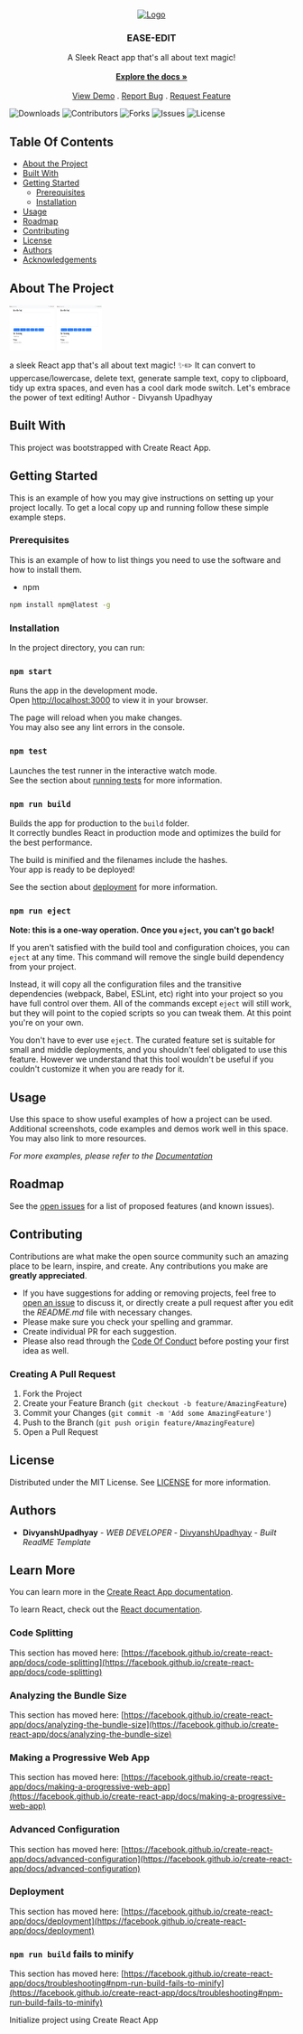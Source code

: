 <br/>
<p align="center">
  <a href="https://github.com/DivyanshUpadhyay/ReadME-Generator">
    <img src="images/logo.png" alt="Logo" width="80" height="80">
  </a>

  <h3 align="center">EASE-EDIT</h3>

  <p align="center">
    A Sleek React app that's all about text magic!
    <br/>
    <br/>
    <a href="https://github.com/DivyanshUpadhyay/ReadME-Generator"><strong>Explore the docs »</strong></a>
    <br/>
    <br/>
    <a href="https://github.com/DivyanshUpadhyay/ReadME-Generator">View Demo</a>
    .
    <a href="https://github.com/DivyanshUpadhyay/ReadME-Generator/issues">Report Bug</a>
    .
    <a href="https://github.com/DivyanshUpadhyay/ReadME-Generator/issues">Request Feature</a>
  </p>
</p>

![Downloads](https://img.shields.io/github/downloads/DivyanshUpadhyay/ReadME-Generator/total) ![Contributors](https://img.shields.io/github/contributors/DivyanshUpadhyay/ReadME-Generator?color=dark-green) ![Forks](https://img.shields.io/github/forks/DivyanshUpadhyay/ReadME-Generator?style=social) ![Issues](https://img.shields.io/github/issues/DivyanshUpadhyay/ReadME-Generator) ![License](https://img.shields.io/github/license/DivyanshUpadhyay/ReadME-Generator) 

## Table Of Contents

* [About the Project](#about-the-project)
* [Built With](#built-with)
* [Getting Started](#getting-started)
  * [Prerequisites](#prerequisites)
  * [Installation](#installation)
* [Usage](#usage)
* [Roadmap](#roadmap)
* [Contributing](#contributing)
* [License](#license)
* [Authors](#authors)
* [Acknowledgements](#acknowledgements)

## About The Project
 <img src="Images/ss1.png" alt="Logo" width="80" height="80">
 <img src="Images/ss1.png" alt="Logo" width="80" height="80">


a sleek React app that's all about text magic! ✨✏️ It can convert to uppercase/lowercase, delete text, generate sample text, copy to clipboard, tidy up extra spaces, and even has a cool dark mode switch. Let's embrace the power of text editing!
Author - Divyansh Upadhyay

## Built With

This project was bootstrapped with Create React App.

## Getting Started

This is an example of how you may give instructions on setting up your project locally.
To get a local copy up and running follow these simple example steps.

### Prerequisites

This is an example of how to list things you need to use the software and how to install them.

* npm

```sh
npm install npm@latest -g
```

### Installation

In the project directory, you can run:

### `npm start`

Runs the app in the development mode.\
Open [http://localhost:3000](http://localhost:3000) to view it in your browser.

The page will reload when you make changes.\
You may also see any lint errors in the console.

### `npm test`

Launches the test runner in the interactive watch mode.\
See the section about [running tests](https://facebook.github.io/create-react-app/docs/running-tests) for more information.

### `npm run build`

Builds the app for production to the `build` folder.\
It correctly bundles React in production mode and optimizes the build for the best performance.

The build is minified and the filenames include the hashes.\
Your app is ready to be deployed!

See the section about [deployment](https://facebook.github.io/create-react-app/docs/deployment) for more information.

### `npm run eject`

**Note: this is a one-way operation. Once you `eject`, you can't go back!**

If you aren't satisfied with the build tool and configuration choices, you can `eject` at any time. This command will remove the single build dependency from your project.

Instead, it will copy all the configuration files and the transitive dependencies (webpack, Babel, ESLint, etc) right into your project so you have full control over them. All of the commands except `eject` will still work, but they will point to the copied scripts so you can tweak them. At this point you're on your own.

You don't have to ever use `eject`. The curated feature set is suitable for small and middle deployments, and you shouldn't feel obligated to use this feature. However we understand that this tool wouldn't be useful if you couldn't customize it when you are ready for it.

## Usage

Use this space to show useful examples of how a project can be used. Additional screenshots, code examples and demos work well in this space. You may also link to more resources.

_For more examples, please refer to the [Documentation](https://example.com)_

## Roadmap

See the [open issues](https://github.com/DivyanshUpadhyay/ReadME-Generator/issues) for a list of proposed features (and known issues).

## Contributing

Contributions are what make the open source community such an amazing place to be learn, inspire, and create. Any contributions you make are **greatly appreciated**.
* If you have suggestions for adding or removing projects, feel free to [open an issue](https://github.com/DivyanshUpadhyay/ReadME-Generator/issues/new) to discuss it, or directly create a pull request after you edit the *README.md* file with necessary changes.
* Please make sure you check your spelling and grammar.
* Create individual PR for each suggestion.
* Please also read through the [Code Of Conduct](https://github.com/DivyanshUpadhyay/ReadME-Generator/blob/main/CODE_OF_CONDUCT.md) before posting your first idea as well.

### Creating A Pull Request

1. Fork the Project
2. Create your Feature Branch (`git checkout -b feature/AmazingFeature`)
3. Commit your Changes (`git commit -m 'Add some AmazingFeature'`)
4. Push to the Branch (`git push origin feature/AmazingFeature`)
5. Open a Pull Request

## License

Distributed under the MIT License. See [LICENSE](https://github.com/DivyanshUpadhyay/ReadME-Generator/blob/main/LICENSE.md) for more information.

## Authors

* **DivyanshUpadhyay** - *WEB DEVELOPER* - [DivyanshUpadhyay](https://github.com/DivyanshUpadhyay) - *Built ReadME Template*
## Learn More

You can learn more in the [Create React App documentation](https://facebook.github.io/create-react-app/docs/getting-started).

To learn React, check out the [React documentation](https://reactjs.org/).

### Code Splitting

This section has moved here: [https://facebook.github.io/create-react-app/docs/code-splitting](https://facebook.github.io/create-react-app/docs/code-splitting)

### Analyzing the Bundle Size

This section has moved here: [https://facebook.github.io/create-react-app/docs/analyzing-the-bundle-size](https://facebook.github.io/create-react-app/docs/analyzing-the-bundle-size)

### Making a Progressive Web App

This section has moved here: [https://facebook.github.io/create-react-app/docs/making-a-progressive-web-app](https://facebook.github.io/create-react-app/docs/making-a-progressive-web-app)

### Advanced Configuration

This section has moved here: [https://facebook.github.io/create-react-app/docs/advanced-configuration](https://facebook.github.io/create-react-app/docs/advanced-configuration)

### Deployment

This section has moved here: [https://facebook.github.io/create-react-app/docs/deployment](https://facebook.github.io/create-react-app/docs/deployment)

### `npm run build` fails to minify

This section has moved here: [https://facebook.github.io/create-react-app/docs/troubleshooting#npm-run-build-fails-to-minify](https://facebook.github.io/create-react-app/docs/troubleshooting#npm-run-build-fails-to-minify)

Initialize project using Create React App
